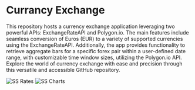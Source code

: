 # Currancy Exchange

This repository hosts a currency exchange application leveraging two powerful APIs: ExchangeRateAPI and Polygon.io. The main features include seamless conversion of Euros (EUR) to a variety of supported currencies using the ExchangeRateAPI. Additionally, the app provides functionality to retrieve aggregate bars for a specific forex pair within a user-defined date range, with customizable time window sizes, utilizing the Polygon.io API. Explore the world of currency exchange with ease and precision through this versatile and accessible GitHub repository.

![SS Rates](https://github.com/zainriaz/Currancy-Exchange/assets/17902827/0d91e9f7-774d-40c8-a9b0-efcae657a717) ![SS Charts](https://github.com/zainriaz/Currancy-Exchange/assets/17902827/78ae0b3d-2acc-4a8c-946a-712bbdf603c8)


 
